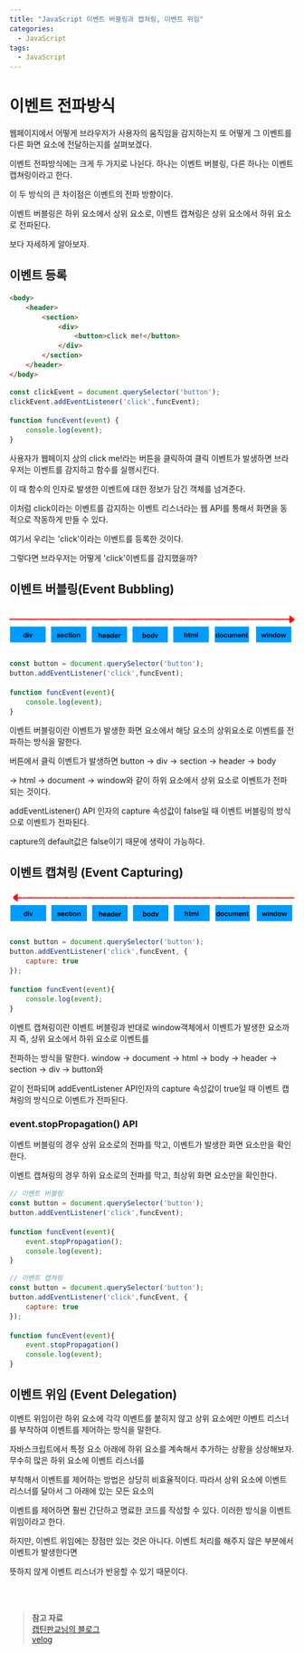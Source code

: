 ```yaml
---
title: "JavaScript 이벤트 버블링과 캡쳐링, 이벤트 위임"
categories:
  - JavaScript
tags:
  - JavaScript
---
```


# 이벤트 전파방식

웹페이지에서 어떻게 브라우저가 사용자의 움직임을 감지하는지 또 어떻게 그 이벤트를 다른 화면 요소에 전달하는지를 살펴보겠다.

이벤트 전파방식에는 크게 두 가지로 나뉜다. 하나는 이벤트 버블링, 다른 하나는 이벤트 캡쳐링이라고 한다.

이 두 방식의 큰 차이점은 이벤트의 전파 방향이다.

이벤트 버블링은 하위 요소에서 상위 요소로, 이벤트 캡쳐링은 상위 요소에서 하위 요소로 전파된다.

보다 자세하게 알아보자.



## 이벤트 등록

```html
<body>
    <header>
        <section>
            <div>
                <button>click me!</button>
            </div>
        </section>
    </header>
</body>
```


```js
const clickEvent = document.querySelector('button');
clickEvent.addEventListener('click',funcEvent);

function funcEvent(event) {
    console.log(event);
}
```

사용자가 웹페이지 상의 click me!라는 버튼을 클릭하여 클릭 이벤트가 발생하면 브라우저는 이벤트를 감지하고 함수를 실행시킨다.

이 때 함수의 인자로 발생한 이벤트에 대한 정보가 담긴 객체를 넘겨준다.

이처럼 click이라는 이벤트를 감지하는 이벤트 리스너라는 웹 API를 통해서 화면을 동적으로 작동하게 만들 수 있다.

여기서 우리는 'click'이라는 이벤트를 등록한 것이다.

그렇다면 브라우저는 어떻게 'click'이벤트를 감지했을까?



## 이벤트 버블링(Event Bubbling)

<img src="/assets/img/js/eventbubbling.png">

```js
const button = document.querySelector('button');
button.addEventListener('click',funcEvent);

function funcEvent(event){
    console.log(event);
}
```

이벤트 버블링이란 이벤트가 발생한 화면 요소에서 해당 요소의 상위요소로 이벤트를 전파하는 방식을 말한다.

버튼에서 클릭 이벤트가 발생하면 button -> div -> section -> header -> body 

-> html -> document -> window와 같이 하위 요소에서 상위 요소로 이벤트가 전파되는 것이다. 

addEventListener() API 인자의 capture 속성값이 false일 때 이벤트 버블링의 방식으로 이벤트가 전파된다. 

capture의 default값은 false이기 때문에 생략이 가능하다.


## 이벤트 캡쳐링 (Event Capturing)

<img src="/assets/img/js/eventcapturing.png">

```js
const button = document.querySelector('button');
button.addEventListener('click',funcEvent, {
    capture: true
});

function funcEvent(event){
    console.log(event);
}
```

이벤트 캡쳐링이란 이벤트 버블링과 반대로 window객체에서 이벤트가 발생한 요소까지 즉, 상위 요소에서 하위 요소로 이벤트를

전파하는 방식을 말한다. window -> document -> html -> body -> header -> section -> div -> button와

같이 전파되며 addEventListener API인자의 capture 속성값이 true일 때 이벤트 캡쳐링의 방식으로 이벤트가 전파된다.


### event.stopPropagation() API

이벤트 버블링의 경우 상위 요소로의 전파를 막고, 이벤트가 발생한 화면 요소만을 확인한다.

이벤트 캡쳐링의 경우 하위 요소로의 전파를 막고, 최상위 화면 요소만을 확인한다.

```js
// 이벤트 버블링
const button = document.querySelector('button');
button.addEventListener('click',funcEvent);

function funcEvent(event){
    event.stopPropagation();
    console.log(event);
}
```

```js
// 이벤트 캡쳐링
const button = document.querySelector('button');
button.addEventListener('click',funcEvent, {
    capture: true
});

function funcEvent(event){
    event.stopPropagation()
    console.log(event);
}
```


## 이벤트 위임 (Event Delegation)

이벤트 위임이란 하위 요소에 각각 이벤트를 붙히지 않고 상위 요소에만 이벤트 리스너를 부착하여 이벤트를 제어하는 방식을 말한다.

자바스크립트에서 특정 요소 아래에 하위 요소를 계속해서 추가하는 상황을 상상해보자. 무수히 많은 하위 요소에 이벤트 리스너를

부착해서 이벤트를 제어하는 방법은 상당히 비효율적이다. 따라서 상위 요소에 이벤트 리스너를 달아서 그 아래에 있는 모든 요소의

이벤트를 제어하면 훨씬 간단하고 명료한 코드를 작성할 수 있다. 이러한 방식을 이벤트 위임이라고 한다.

하지만, 이벤트 위임에는 장점만 있는 것은 아니다. 이벤트 처리를 해주지 않은 부분에서 이벤트가 발생한다면

뜻하지 않게 이벤트 리스너가 반응할 수 있기 때문이다.




<br><br>
><strong>참고 자료</strong><br>
>[캡틴판교님의 블로그](https://joshua1988.github.io/web-development/javascript/event-propagation-delegation/)<br>
>[velog](https://velog.io/@yesdoing/%EC%9D%B4%EB%B2%A4%ED%8A%B8-%EC%9C%84%EC%9E%84Event-Delegation%EC%9D%98-%EA%B5%AC%ED%98%84)

